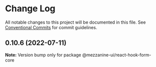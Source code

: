 # Change Log

All notable changes to this project will be documented in this file.
See [Conventional Commits](https://conventionalcommits.org) for commit guidelines.

## 0.10.6 (2022-07-11)

**Note:** Version bump only for package @mezzanine-ui/react-hook-form-core
